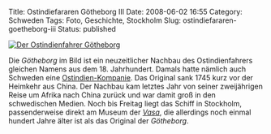 Title: Ostindiefararen Götheborg III
Date: 2008-06-02 16:55
Category: Schweden
Tags: Foto, Geschichte, Stockholm
Slug: ostindiefararen-goetheborg-iii
Status: published

[![Der Ostindienfahrer
Götheborg](/pic/ostindiefararen_s.jpg "Der Ostindienfahrer Götheborg")](/pic/ostindiefararen_l.jpg)

Die *Götheborg* im Bild ist ein neuzeitlicher Nachbau des
Ostindienfahrers gleichen Namens aus dem 18. Jahrhundert. Damals hatte
nämlich auch Schweden eine
[Ostindien-Kompanie](http://de.wikipedia.org/wiki/Ostindien-Kompanie).
Das Original sank 1745 kurz vor der Heimkehr aus China. Der Nachbau kam
letztes Jahr von seiner zweijährigen Reise um Afrika nach China zurück
und war damit groß in den schwedischen Medien. Noch bis Freitag liegt
das Schiff in Stockholm, passenderweise direkt am Museum der
[*Vasa*](http://de.wikipedia.org/wiki/Vasa_%28Schiff%29), die allerdings
noch einmal hundert Jahre älter ist als das Original der *Götheborg*.

